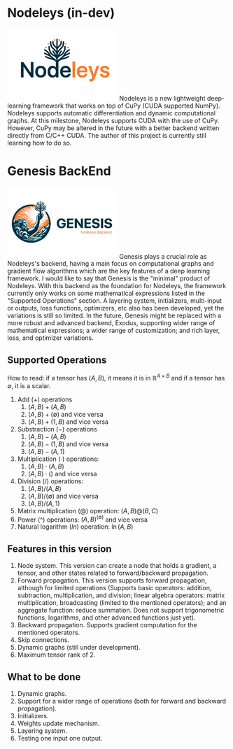 # Nodeleys (in-dev)
<img src="nodeleys_logo.jpg" alt="Nodeleys Logo" style="width:50%;">
Nodeleys is a new lightweight deep-learning framework that works on top of CuPy (CUDA supported NumPy). Nodeleys supports automatic differentiation and dynamic computational graphs. At this milestone, Nodeleys supports CUDA with the use of CuPy. However, CuPy may be altered in the future with a better backend written directly from C/C++ CUDA. The author of this project is currently still learning how to do so.


# Genesis BackEnd
<img src="genesis_logo.jpg" alt="Genesis Logo" style="width:50%;">
Genesis plays a crucial role as Nodeleys's backend, having a main focus on computational graphs and gradient flow algorithms which are the key features of a deep learning framework. I would like to say that Genesis is the "minimal" product of Nodeleys. With this backend as the foundation for Nodeleys, the framework currently only works on some mathematical expressions listed in the "Supported Operations" section. A layering system, initializers, multi-input or outputs, loss functions, optimizers, etc also has been developed, yet the variations is still so limited. In the future, Genesis might be replaced with a more robust and advanced backend, Exodus, supporting wider range of mathematical expressions; a wider range of customization; and rich layer, loss, and optimizer variations.


## Supported Operations
How to read: if a tensor has $`(A, B)`$, it means it is in $`\mathbb{R}^{A\times B}`$ and if a tensor has $`\emptyset`$, it is a scalar.
1. Add ($`+`$) operations
    1. $`(A, B) + (A, B)`$
    2. $`(A, B) + (\emptyset)`$ and vice versa
    3. $`(A, B) + (1, B)`$ and vice versa
2. Substraction ($`-`$) operations
    1. $`(A, B) - (A, B)`$
    2. $`(A, B) - (1, B)`$ and vice versa
    3. $`(A, B) - (A, 1)`$
3. Multiplication ($`\cdot`$) operations:
    1. $`(A, B) \cdot (A, B)`$
    2. $`(A, B) \cdot ()`$ and vice versa
3. Division ($`/`$) operations:
    1. $`(A, B) / (A, B)`$
    2. $`(A, B) / (\emptyset)`$ and vice versa
    3. $`(A, B) / (A, 1)`$
4. Matrix multiplication ($`@`$) operation: $`(A, B) @ (B, C)`$
5. Power (^) operations: $`(A, B)^{(\emptyset)}`$ and vice versa
5. Natural logarithm ($`ln`$) operation: $`\ln (A, B)`$

## Features in this version
1. Node system. This version can create a node that holds a gradient, a tensor, and other states related to forward/backward propagation.
2. Forward propagation. This version supports forward propagation, although for limited operations (Supports basic operators: addition, subtraction, multiplication, and division; linear algebra operators: matrix multiplication, broadcasting (limited to the mentioned operators); and an aggregate function: reduce summation. Does not support trigonometric functions, logarithms, and other advanced functions just yet).
3. Backward propagation. Supports gradient computation for the mentioned operators.
4. Skip connections.
5. Dynamic graphs (still under development).
6. Maximum tensor rank of 2.

## What to be done
1. Dynamic graphs.
2. Support for a wider range of operations (both for forward and backward propagation).
3. Initializers.
4. Weights update mechanism.
5. Layering system.
6. Testing one input one output.